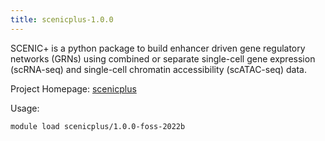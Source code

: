 ```yaml
---
title: scenicplus-1.0.0
---
```

SCENIC+ is a python package to build enhancer driven gene regulatory networks
 (GRNs) using combined or separate single-cell gene expression (scRNA-seq) and single-cell
 chromatin accessibility (scATAC-seq) data.

Project Homepage: [scenicplus](https://scenicplus.readthedocs.io/)

Usage:
```
module load scenicplus/1.0.0-foss-2022b
```

